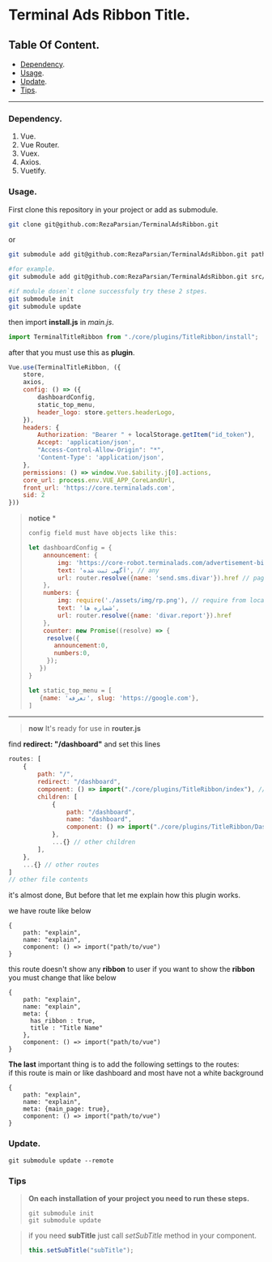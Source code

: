 # Terminal Ads Ribbon Title.

## Table Of Content.
- [Dependency](#Dependency).
- [Usage](#Usage).
- [Update](#Update).
- [Tips](#Tips).

-----

### Dependency.

1. Vue.
2. Vue Router.
3. Vuex.
4. Axios.
5. Vuetify.

### Usage.
First clone this repository in your project or add as submodule.

```bash
git clone git@github.com:RezaParsian/TerminalAdsRibbon.git
```

or

```bash
git submodule add git@github.com:RezaParsian/TerminalAdsRibbon.git path/where/you/want

#for example.
git submodule add git@github.com:RezaParsian/TerminalAdsRibbon.git src/core/plugins/TitleRibbon

#if module dosen`t clone successfuly try these 2 stpes.
git submodule init
git submodule update
```

then import **install.js** in _main.js_.

```javascript
import TerminalTitleRibbon from "./core/plugins/TitleRibbon/install";
```

after that you must use this as **plugin**.

```javascript
Vue.use(TerminalTitleRibbon, ({
    store,
    axios,                                                                  // an inctance of axios *reqire*
    config: () => ({                                                        // global configs for layout & dashboard
        dashboardConfig,                                                    // dashboard data
        static_top_menu,                                                    // links in top of menu
        header_logo: store.getters.headerLogo,                              // set a getter in config.getters store
    }),
    headers: {
        Authorization: "Bearer " + localStorage.getItem("id_token"),        // send Authorization with Bearer anytime.
        Accept: 'application/json',
        "Access-Control-Allow-Origin": "*",
        'Content-Type': 'application/json',
    },
    permissions: () => window.Vue.$ability.j[0].actions,                    // this plugin need user permission for check user access.
    core_url: process.env.VUE_APP_CoreLandUrl,
    front_url: 'https://core.terminalads.com',
    sid: 2                                                                  // send ID for each project
}))
```

> **notice** *
> ```bash
> config field must have objects like this:
> ```
> ```javascript
> let dashboardConfig = {
>     announcement: {
>         img: 'https://core-robot.terminalads.com/advertisement-billboard-6097659-5013090.png', // url
>         text: 'آگهی ثبت شده', // any
>         url: router.resolve({name: 'send.sms.divar'}).href // page to go
>     },
>     numbers: {
>         img: require('./assets/img/rp.png'), // require from local assets
>         text: 'شماره ها',
>         url: router.resolve({name: 'divar.report'}).href
>     },
>     counter: new Promise((resolve) => {
>      resolve({
>        announcement:0,
>        numbers:0,
>      });
>    })
> }
> 
> let static_top_menu = [
>    {name: 'تعرفه', slug: 'https://google.com'},
> ]

- --

> **now** It's ready for use in **router.js**

find **redirect: "/dashboard"** and set this lines

```javascript
routes: [
    {
        path: "/",
        redirect: "/dashboard",
        component: () => import("./core/plugins/TitleRibbon/index"), // set Layoiut component from TerminalDashboard
        children: [
            {
                path: "/dashboard",
                name: "dashboard",
                component: () => import("./core/plugins/TitleRibbon/Dashboard") // set Dashboard component from TerminalDashboard
            },
            ...{} // other children
        ],
    },
    ...{} // other routes
]
// other file contents
```

it's almost done, But before that let me explain how this plugin works.

we have route like below

```jsonpath
{
    path: "explain",
    name: "explain",
    component: () => import("path/to/vue")
}
```

this route doesn't show any **ribbon** to user if you want to show the **ribbon** you must change that like below

```jsonpath
{
    path: "explain",
    name: "explain",
    meta: {
      has_ribbon : true,
      title : "Title Name"
    },
    component: () => import("path/to/vue")
}
```

**The last** important thing is to add the following settings to the routes:    
if this route is main or like dashboard and most have not a white background

```jsonpath
{
    path: "explain",
    name: "explain",
    meta: {main_page: true},
    component: () => import("path/to/vue")
}
```

### Update.

```git
git submodule update --remote
```

### Tips

> **On each installation of your project you need to run these steps.**
> ```git
> git submodule init
> git submodule update
>```

> if you need **subTitle** just call _setSubTitle_ method in your component.
> ```js
> this.setSubTitle("subTitle");
> ```
